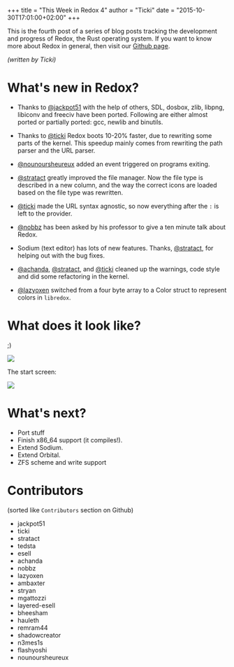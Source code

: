 +++
title = "This Week in Redox 4"
author = "Ticki"
date = "2015-10-30T17:01:00+02:00"
+++

This is the fourth post of a series of blog posts tracking the development and progress of Redox, the Rust operating system. If you want to know more about Redox in general, then visit our [Github page](https://github.com/redox-os/redox).

*(written by Ticki)*

# What's new in Redox?

- Thanks to [@jackpot51](https://github.com/jackpot51) with the help of others, SDL, dosbox, zlib, libpng, libiconv and freeciv have been ported. Following are either almost ported or partially ported: gcc, newlib and binutils.

- Thanks to [@ticki](https://github.com/ticki) Redox boots 10-20% faster, due to rewriting some parts of the kernel. This speedup mainly comes from rewriting the path parser and the URL parser.

- [@nounoursheureux](https://github.com/nounoursheureux) added an event triggered on programs exiting.

- [@stratact](https://github.com/stratact) greatly improved the file manager. Now the file type is described in a new column, and the way the correct icons are loaded based on the file type was rewritten.

- [@ticki](https://github.com/ticki) made the URL syntax agnostic, so now everything after the `:` is left to the provider.

- [@nobbz](https://github.com/nobbz) has been asked by his professor to give a ten minute talk about Redox.

- Sodium (text editor) has lots of new features. Thanks, [@stratact](https://github.com/stratact), for helping out with the bug fixes.

- [@achanda](https://github.com/achanda), [@stratact](https://github.com/stratact), and [@ticki](https://github.com/ticki) cleaned up the warnings, code style and did some refactoring in the kernel.

- [@lazyoxen](https://github.com/lazyoxen) switched from a four byte array to a Color struct to represent colors in `libredox`.

# What does it look like?

;)

<img class="img-responsive" src="https://raw.githubusercontent.com/redox-os/redox/master/img/fun/cellphone.jpg"/>

The start screen:

<img class="img-responsive" src="https://raw.githubusercontent.com/Ticki/redox/master/img/screenshots/start.png"/>

# What's next?

- Port stuff
- Finish x86_64 support (it compiles!).
- Extend Sodium.
- Extend Orbital.
- ZFS scheme and write support

# Contributors

(sorted like `Contributors` section on Github)

- jackpot51
- ticki
- stratact
- tedsta
- esell
- achanda
- nobbz
- lazyoxen
- ambaxter
- stryan
- mgattozzi
- layered-esell
- bheesham
- hauleth
- remram44
- shadowcreator
- n3mes1s
- flashyoshi
- nounoursheureux
